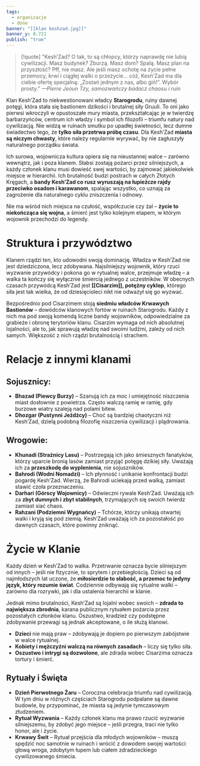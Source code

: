 ```yaml
---
tags:
  - organizacje
  - done
banner: "[[klan keshzad.jpg]]"
banner_y: 0.721
publish: "true"
---
```

>[!quote] "Kesh’Zad? O tak, to są chłopcy, którzy naprawdę nie lubią cywilizacji. Masz budynek? Zburzą. Masz dom? Spalą. Masz plan na przyszłość? Pff, nie masz. Ale jeśli masz ochotę na życie pełne przemocy, krwi i ciągłej walki o przeżycie… cóż, Kesh’Zad ma dla ciebie ofertę specjalną: „Zostań jednym z nas, albo giń!”. Wybór prosty.”
>*—Pierre Jeoun Tzy, samozwańczy badacz chaosu i ruin*

Klan Kesh’Zad to niekwestionowani władcy **Starogrodu**, ruiny dawnej potęgi, która stała się bastionem dzikości i brutalnej siły Gruuli. To oni jako pierwsi wkroczyli w opustoszałe mury miasta, przekształcając je w twierdzę barbarzyńców, centrum ich władzy i symbol ich filozofii – triumfu natury nad cywilizacją. Nie widzą w ruinach smutku po upadłej świetności, lecz dumne świadectwo tego, że **tylko siła przetrwa próbę czasu**. Dla Kesh’Zad **miasta są niczym chwasty**, które należy regularnie wyrywać, by nie zagłuszyły naturalnego porządku świata.

Ich surowa, wojownicza kultura opiera się na nieustannej walce – zarówno wewnątrz, jak i poza klanem. Słabsi zostają pożarci przez silniejszych, a każdy członek klanu musi dowieść swej wartości, by zajmować jakiekolwiek miejsce w hierarchii. Ich brutalność budzi postrach w całych Złotych Kręgach, a **bandy Kesh’Zad co rusz wyruszają na łupieżcze rajdy przeciwko osadom i karawanom**, spalając wszystko, co uznają za zagrożenie dla naturalnego cyklu zniszczenia i odnowy.

Nie ma wśród nich miejsca na czułość, współczucie czy żal – **życie to niekończąca się wojna**, a śmierć jest tylko kolejnym etapem, w którym wojownik przechodzi do legendy.
# **Struktura i przywództwo**
Klanem rządzi ten, kto udowodni swoją dominację. Władza w Kesh’Zad nie jest dziedziczona, lecz zdobywana. Najsilniejszy wojownik, który rzuci wyzwanie przywódcy i pokona go w rytualnej walce, przejmuje władzę – a walka ta kończy się wyłącznie śmiercią jednego z uczestników. W obecnych czasach przywódcą Kesh’Zad jest **[[Cisarzim]], potężny cyklop**, którego siła jest tak wielka, że od dziesięcioleci nikt nie odważył się go wyzwać.

Bezpośrednio pod Cisarzimem stoją **siedmiu władców Krwawych Bastionów** – dowódców klanowych fortów w ruinach Starogrodu. Każdy z nich ma pod swoją komendą liczne bandy wojowników, odpowiedzialne za grabieże i obronę terytoriów klanu. Cisarzim wymaga od nich absolutnej lojalności, ale to, jak sprawują władzę nad swoimi ludźmi, zależy od nich samych. Większość z nich rządzi brutalnością i strachem.
# **Relacje z innymi klanami**
## **Sojusznicy:**
- **Bhazad (Piewcy Burzy)** – Szanują ich za moc i umiejętność niszczenia miast dosłownie z powietrza. Często walczą ramię w ramię, gdy burzowe wiatry szaleją nad polami bitew.
- **Dhozgar (Pustynni Jeźdźcy)** – Choć są bardziej chaotyczni niż Kesh’Zad, dzielą podobną filozofię niszczenia cywilizacji i plądrowania.
## **Wrogowie:**
- **Khunadi (Strażnicy Lasu)** – Postrzegają ich jako śmiesznych fanatyków, którzy uparcie bronią lasów zamiast przyjąć potęgę dzikiej siły. Uważają ich za **przeszkodę do wyplenienia**, nie sojuszników.
- **Bahrodi (Wodni Nomadzi)** – Ich płynność i unikanie konfrontacji budzi pogardę Kesh’Zad. Wierzą, że Bahrodi uciekają przed walką, zamiast stawić czoła przeznaczeniu.
- **Darhari (Górscy Wojownicy)** – Odwieczni rywale Kesh’Zad. Uważają ich za **zbyt dumnych i zbyt stabilnych**, trzymających się swoich twierdz zamiast siać chaos.
- **Rahzani (Podziemni Wygnańcy)** – Tchórze, którzy unikają otwartej walki i kryją się pod ziemią. Kesh’Zad uważają ich za pozostałość po dawnych czasach, które powinny zniknąć.
# **Życie w Klanie**
Każdy dzień w Kesh’Zad to walka. Przetrwanie oznacza bycie silniejszym od innych – jeśli nie fizycznie, to sprytem i przebiegłością. Dzieci są od najmłodszych lat uczone, że **miłosierdzie to słabość, a przemoc to jedyny język, który rozumie świat**. Codziennie odbywają się rytualne walki – zarówno dla rozrywki, jak i dla ustalenia hierarchii w klanie.

Jednak mimo brutalności, Kesh’Zad są lojalni wobec swoich – **zdrada to największa zbrodnia**, karana publicznym rytuałem pożarcia przez pozostałych członków klanu. Oszustwo, kradzież czy podstępne zdobywanie przewagi są jednak akceptowane, o ile służą klanowi.

- **Dzieci** nie mają praw – zdobywają je dopiero po pierwszym zabójstwie w walce rytualnej.
- **Kobiety i mężczyźni walczą na równych zasadach** – liczy się tylko siła.
- **Oszustwo i intrygi są dozwolone**, ale zdrada wobec Cisarzima oznacza tortury i śmierć.
## **Rytuały i Święta**
- **Dzień Pierwotnego Żaru** – Coroczna celebracja triumfu nad cywilizacją. W tym dniu w różnych częściach Starogrodu podpalane są dawne budowle, by przypominać, że miasta są jedynie tymczasowym złudzeniem.
- **Rytuał Wyzwania** – Każdy członek klanu ma prawo rzucić wyzwanie silniejszemu, by zdobyć jego miejsce – jeśli przegra, traci nie tylko honor, ale i życie.
- **Krwawy Świt** – Rytuał przejścia dla młodych wojowników – muszą spędzić noc samotnie w ruinach i wrócić z dowodem swojej wartości: głową wroga, zdobytym łupem lub ciałem zdradzieckiego cywilizowanego śmiecia.